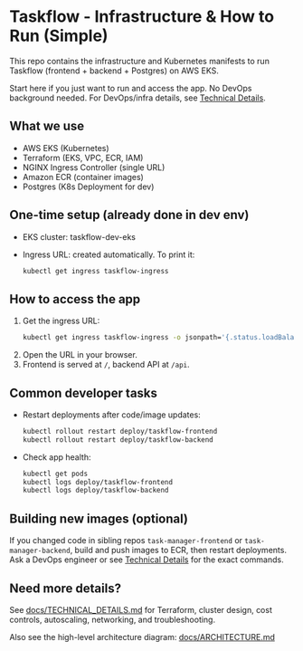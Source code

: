 # Taskflow - Infrastructure & How to Run (Simple)

This repo contains the infrastructure and Kubernetes manifests to run Taskflow (frontend + backend + Postgres) on AWS EKS.

Start here if you just want to run and access the app. No DevOps background needed. For DevOps/infra details, see [Technical Details](docs/TECHNICAL_DETAILS.md).

## What we use
- AWS EKS (Kubernetes)
- Terraform (EKS, VPC, ECR, IAM)
- NGINX Ingress Controller (single URL)
- Amazon ECR (container images)
- Postgres (K8s Deployment for dev)

## One-time setup (already done in dev env)
- EKS cluster: taskflow-dev-eks
- Ingress URL: created automatically. To print it:
  
  ```bash
  kubectl get ingress taskflow-ingress
  ```

## How to access the app
1) Get the ingress URL:
   ```bash
   kubectl get ingress taskflow-ingress -o jsonpath='{.status.loadBalancer.ingress[0].hostname}'
   ```
2) Open the URL in your browser.
3) Frontend is served at `/`, backend API at `/api`.

## Common developer tasks
- Restart deployments after code/image updates:
  ```bash
  kubectl rollout restart deploy/taskflow-frontend
  kubectl rollout restart deploy/taskflow-backend
  ```
- Check app health:
  ```bash
  kubectl get pods
  kubectl logs deploy/taskflow-frontend
  kubectl logs deploy/taskflow-backend
  ```

## Building new images (optional)
If you changed code in sibling repos `task-manager-frontend` or `task-manager-backend`, build and push images to ECR, then restart deployments. Ask a DevOps engineer or see [Technical Details](docs/TECHNICAL_DETAILS.md) for the exact commands.

## Need more details?
See [docs/TECHNICAL_DETAILS.md](docs/TECHNICAL_DETAILS.md) for Terraform, cluster design, cost controls, autoscaling, networking, and troubleshooting.

Also see the high-level architecture diagram: [docs/ARCHITECTURE.md](docs/ARCHITECTURE.md)

